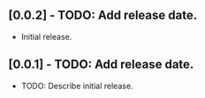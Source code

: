 ## [0.0.2] - TODO: Add release date.

* Initial release.


## [0.0.1] - TODO: Add release date.

* TODO: Describe initial release.
